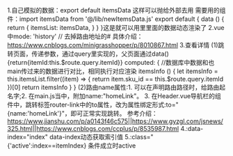 1.自己模拟的数据：export default itemsData   这样可以抛给外部去用
  需要用的组件：import itemsData from '@/lib/newItemsData.js'
               export default {
                  data () {
                    return {
                      itemsList: itemsData,
                    }
                  }
                 }这是就可以用里里面的数据动态渲染了
2.vue中mode: 'history'   //	去掉路由地址的#
具体介绍：https://www.cnblogs.com/minigrasshopper/p/8010867.html
3.<router-link :to="{name: 'Item', query: {itemId:item.sku_info[itemIndex].sku_id}}">查看详情</router-link>
   (1)跳转页面，传递参数，通过query里实现的，父页面通过data(){return{itemId:this.$route.query.itemId}}
      computed: {
        //数据库中数据和也main传过来的数据进行对比，相同执行对应渲染
        itemsInfo () {
          let itemsInfo = this.itemsList.filter((item) => {
            return item.sku_id == this.$route.query.itemId
          })[0]
          return itemsInfo
         }
    }
   (2)路由name属性:1. 可以在声明路由路径时，给路由起名字;2. 在main.js当中，附加name:"homeLink"。
                  3. 在Header.vue导航栏的组件中，跳转标签router-link中的to属性，改为属性绑定形式:to="{name:'homeLink'}"，即可正常实现跳转。
     参考介绍：https://www.jianshu.com/p/a0143f46c575||https://www.gyzgl.com/jsnews/325.html||https://www.cnblogs.com/ccplus/p/8535987.html
 4.:data-index="index"  data-index动态获取索引值
 5.:class="{'active':index==itemIndex}  条件成立时active
